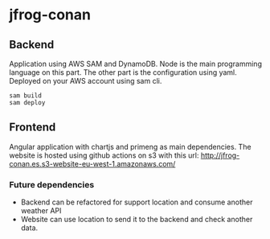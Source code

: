 # jfrog-conan

## Backend

Application using AWS SAM and DynamoDB. Node is the main programming language on this part. The other part is the configuration using yaml.
Deployed on your AWS account using sam cli.

```
sam build
sam deploy
```

## Frontend

Angular application with chartjs and primeng as main dependencies.
The website is hosted using github actions on s3 with this url: http://jfrog-conan.es.s3-website-eu-west-1.amazonaws.com/

### Future dependencies

- Backend can be refactored for support location and consume another weather API
- Website can use location to send it to the backend and check another data.
